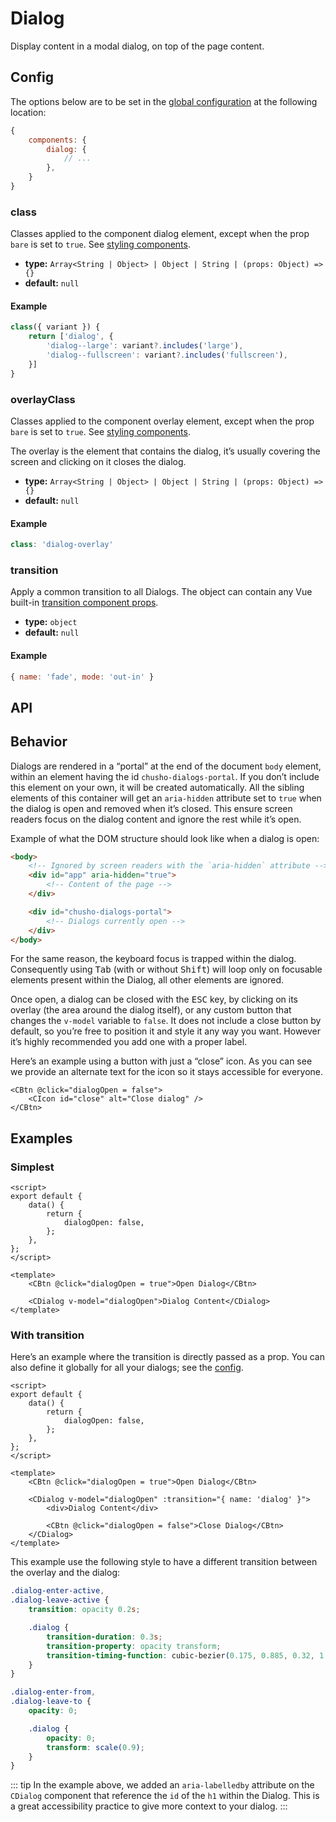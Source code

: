 # Dialog

Display content in a modal dialog, on top of the page content.

<Sandbox id="cdialog-bnw6j" />

## Config

The options below are to be set in the [global configuration](/guide/config.html) at the following location:

```js
{
    components: {
        dialog: {
            // ...
        },
    }
}
```

### class

Classes applied to the component dialog element, except when the prop `bare` is set to `true`. See [styling components](/guide/styling-components/).

-   **type:** `Array<String | Object> | Object | String | (props: Object) => {}`
-   **default:** `null`

#### Example

```js
class({ variant }) {
    return ['dialog', {
        'dialog--large': variant?.includes('large'),
        'dialog--fullscreen': variant?.includes('fullscreen'),
    }]
}
```

### overlayClass

Classes applied to the component overlay element, except when the prop `bare` is set to `true`. See [styling components](/guide/styling-components/).

The overlay is the element that contains the dialog, it’s usually covering the screen and clicking on it closes the dialog.

-   **type:** `Array<String | Object> | Object | String | (props: Object) => {}`
-   **default:** `null`

#### Example

```js
class: 'dialog-overlay'
```

### transition

Apply a common transition to all Dialogs. The object can contain any Vue built-in [transition component props](https://v3.vuejs.org/api/built-in-components.html#transition).

-   **type:** `object`
-   **default:** `null`

#### Example

```js
{ name: 'fade', mode: 'out-in' }
```

## API

<Docgen :components="['CDialog']" />

## Behavior

Dialogs are rendered in a “portal” at the end of the document `body` element, within an element having the id `chusho-dialogs-portal`. If you don’t include this element on your own, it will be created automatically. All the sibling elements of this container will get an `aria-hidden` attribute set to `true` when the dialog is open and removed when it’s closed. This ensure screen readers focus on the dialog content and ignore the rest while it’s open.

Example of what the DOM structure should look like when a dialog is open:

```html
<body>
    <!-- Ignored by screen readers with the `aria-hidden` attribute -->
    <div id="app" aria-hidden="true">
        <!-- Content of the page -->
    </div>

    <div id="chusho-dialogs-portal">
        <!-- Dialogs currently open -->
    </div>
</body>
```

For the same reason, the keyboard focus is trapped within the dialog. Consequently using <kbd>Tab</kbd> (with or without <kbd>Shift</kbd>) will loop only on focusable elements present within the Dialog, all other elements are ignored.

Once open, a dialog can be closed with the <kbd>ESC</kbd> key, by clicking on its overlay (the area around the dialog itself), or any custom button that changes the `v-model` variable to `false`. It does not include a close button by default, so you’re free to position it and style it any way you want. However it’s highly recommended you add one with a proper label.

Here’s an example using a button with just a “close” icon. As you can see we provide an alternate text for the icon so it stays accessible for everyone.

```vue
<CBtn @click="dialogOpen = false">
    <CIcon id="close" alt="Close dialog" />
</CBtn>
```

## Examples

### Simplest

```vue
<script>
export default {
    data() {
        return {
            dialogOpen: false,
        };
    },
};
</script>

<template>
    <CBtn @click="dialogOpen = true">Open Dialog</CBtn>

    <CDialog v-model="dialogOpen">Dialog Content</CDialog>
</template>
```

### With transition

Here’s an example where the transition is directly passed as a prop. You can also define it globally for all your dialogs; see the [config](#config).

```vue
<script>
export default {
    data() {
        return {
            dialogOpen: false,
        };
    },
};
</script>

<template>
    <CBtn @click="dialogOpen = true">Open Dialog</CBtn>

    <CDialog v-model="dialogOpen" :transition="{ name: 'dialog' }">
        <div>Dialog Content</div>

        <CBtn @click="dialogOpen = false">Close Dialog</CBtn>
    </CDialog>
</template>
```

This example use the following style to have a different transition between the overlay and the dialog:

```css
.dialog-enter-active,
.dialog-leave-active {
    transition: opacity 0.2s;

    .dialog {
        transition-duration: 0.3s;
        transition-property: opacity transform;
        transition-timing-function: cubic-bezier(0.175, 0.885, 0.32, 1.4);
    }
}

.dialog-enter-from,
.dialog-leave-to {
    opacity: 0;

    .dialog {
        opacity: 0;
        transform: scale(0.9);
    }
}
```

::: tip
In the example above, we added an `aria-labelledby` attribute on the `CDialog` component that reference the `id` of the `h1` within the Dialog. This is a great accessibility practice to give more context to your dialog.
:::
